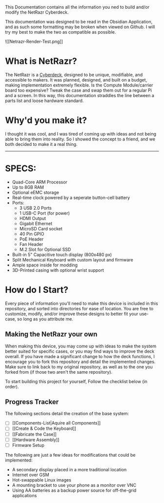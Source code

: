 This Documentation contains all the information you ned to build and/or modify the NetRazr Cyberdeck.

This documentation was designed to be read in the Obsidian Application, and as such some formatting may be broken when viewed on Github. I will try my best to make the two as compatible as possible.

![[Netrazr-Render-Test.png]]

# What is NetRazr?
The NetRazr is a [Cyberdeck](https://cyberdeck.cafe/mix/what-is-a-cyberdeck), designed to be unique, modifiable, and accessible to makers. It was planned, designed, and built on a budget, making implementation extremely flexible. Is the Compute Module/carrier board too expensive? Tweak the case and swap them out for a regular Pi and a screen. In this way, this documentation straddles the line between a parts list and loose hardware standard.

# Why'd you make it?
I thought it was cool, and I was tired of coming up with ideas and not being able to bring them into reality. So I showed the concept to a friend, and we both decided to make it a real thing.

---


# SPECS:
- Quad-Core ARM Processor
- Up to 8GB RAM
- Optional eEMC storage
- Real-time clock powered by a seperate button-cell battery
- Ports:
	- 3 USB 2.0 Ports
	- 1 USB-C Port (for power)
	- HDMI Output
	- Gigabit Ethernet
	- MicroSD Card socket
	- 40 Pin GPIO
	- PoE Header
	- Fan Header
	- M.2 Slot for Optional SSD
- Built-in 5" Capacitive touch display (800x480 px)
- Split Mechanical Keyboard with custom layout and firmware
- Ample space inside for modding
- 3D-Printed casing with optional wrist support

# How do I Start?
Every piece of information you'll need to make this device is included in this repository, and sorted into directories for ease of location. You are free to customize, modify, and/or improve these designs to better fit your use-case, so long as you attribute me.

## Making the NetRazr your own
When making this device, you may come up with ideas to make the system better suited for specific cases, or you may find ways to improve the deck overall. If you have made a significant change to how the deck functions, I encourage you to fork this repository and detail the implemented changes. Make sure to link back to my original repository, as well as to the one you forked from (if those two aren't the same repository).

To start building this project for yourself, Follow the checklist below (in order).
## Progress Tracker
The following sections detail the creation of the base system:
- [ ] [[Components-List|Aquire all Components]]
- [ ] [[Create & Code the Keyboard]]
- [ ] [[Fabricate the Case]]
- [ ] [[Hardware Assembly]]
- [ ] Firmware Setup

The following are just a few ideas for modifications that could be implemented:
- A secondary display placed in a more traditional location
- Internet over GSM
- Hot-swappable Linux images
- A mounting bracket to use your phone as a monitor over VNC
- Using AA batteries as a backup power source for off-the-grid applications